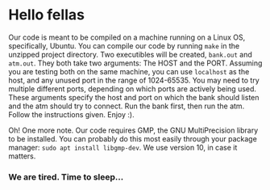 # Hello fellas

Our code is meant to be compiled on a machine running on a Linux OS,
specifically, Ubuntu. You can compile our code by running `make` in the unzipped
project directory. Two executibles will be created, `bank.out` and `atm.out`.
They both take two arguments: The HOST and the PORT. Assuming you are testing both on the
same machine, you can use `localhost` as the host, and any unused port in the range of
1024-65535. You may need to try multiple different ports, depending on which ports are actively
being used. These arguments specify the host and port on which the bank should
listen and the atm should try to connect.
Run the bank first, then run the atm. Follow the instructions given. Enjoy :).

Oh! One more note. Our code requires GMP, the GNU MultiPrecision library to be installed.
You can probably do this most easily through your package manager: `sudo apt install libgmp-dev`.
We use version 10, in case it matters.

### We are tired. Time to sleep...

